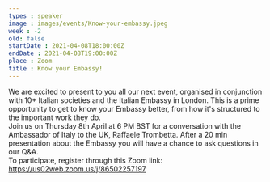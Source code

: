 ```yaml
---
types : speaker
image : images/events/Know-your-embassy.jpeg
week : -2
old: false
startDate : 2021-04-08T18:00:00Z
endDate : 2021-04-08T19:00:00Z
place : Zoom
title : Know your Embassy!
---
```

We are excited to present to you all our next event, organised in conjunction with 10+ Italian societies and the Italian Embassy in London. This is a prime opportunity to get to know your Embassy better, from how it's structured to the important work they do.\
Join us on Thursday 8th April at 6 PM BST for a conversation with the Ambassador of Italy to the UK, Raffaele Trombetta. After a 20 min presentation about the Embassy you will have a chance to ask questions in our Q&A.\
To participate, register through this Zoom link: https://us02web.zoom.us/j/86502257197 